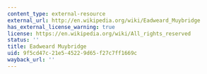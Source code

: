 ```yaml
---
content_type: external-resource
external_url: http://en.wikipedia.org/wiki/Eadweard_Muybridge
has_external_license_warning: true
license: https://en.wikipedia.org/wiki/All_rights_reserved
status: ''
title: Eadweard Muybridge
uid: 9f5cd47c-21e5-4522-9d65-f27c7ff1669c
wayback_url: ''
---
```


